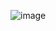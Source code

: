 ![image](https://user-images.githubusercontent.com/93179435/155259918-316bfef2-235f-41bb-b63e-f37eede617a2.png)
